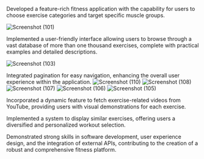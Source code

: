 Developed a feature-rich fitness application with the capability for users to choose exercise categories and target specific muscle groups.

![Screenshot (101)](https://github.com/nawabsahab16/gym-website/assets/117763400/f71aa896-78da-489f-a6a8-b1fd1c9d2c52)


Implemented a user-friendly interface allowing users to browse through a vast database of more than one thousand exercises, complete with practical examples and detailed descriptions.

![Screenshot (103)](https://github.com/nawabsahab16/gym-website/assets/117763400/64486a26-f577-4e43-8281-d2e1726ff86e)


Integrated pagination for easy navigation, enhancing the overall user experience within the application.
![Screenshot (110)](https://github.com/nawabsahab16/gym-website/assets/117763400/ef2b8c05-2cfa-4cc9-bf0c-4830a7c6d4b4)
![Screenshot (108)](https://github.com/nawabsahab16/gym-website/assets/117763400/f18bb8b7-6409-4cec-b76c-a2575c114da2)
![Screenshot (107)](https://github.com/nawabsahab16/gym-website/assets/117763400/f0f3fdd5-19fa-4f9b-9dbf-23c31c29bb6f)
![Screenshot (106)](https://github.com/nawabsahab16/gym-website/assets/117763400/5eba15df-c5f1-452f-8f86-065d76dd7532)
![Screenshot (105)](https://github.com/nawabsahab16/gym-website/assets/117763400/e2200b19-6c66-49cd-b2eb-b5ac08ec0adb)


Incorporated a dynamic feature to fetch exercise-related videos from YouTube, providing users with visual demonstrations for each exercise.

Implemented a system to display similar exercises, offering users a diversified and personalized workout selection.

Demonstrated strong skills in software development, user experience design, and the integration of external APIs, contributing to the creation of a robust and comprehensive fitness platform.
